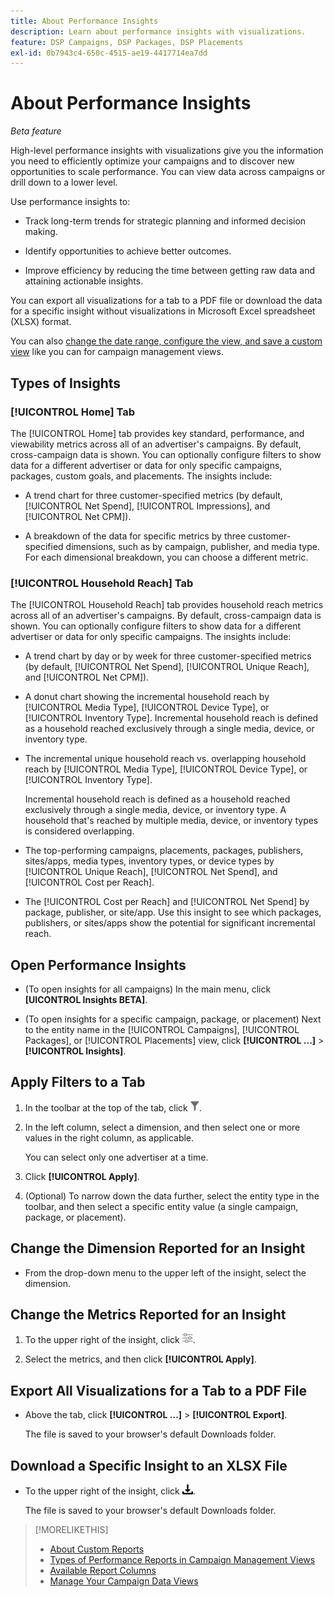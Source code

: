 ```yaml
---
title: About Performance Insights
description: Learn about performance insights with visualizations.
feature: DSP Campaigns, DSP Packages, DSP Placements
exl-id: 0b7943c4-650c-4515-ae19-4417714ea7dd
---
```

# About Performance Insights

*Beta feature*

<!-- Edit title and metadata as necessary -->

High-level performance insights with visualizations give you the information you need to efficiently optimize your campaigns and to discover new opportunities to scale performance. You can view data across campaigns or drill down to a lower level.

Use performance insights to:

* Track long-term trends for strategic planning and informed decision making.

* Identify opportunities to achieve better outcomes.

* Improve efficiency by reducing the time between getting raw data and attaining actionable insights.

You can export all visualizations for a tab to a PDF file or download the data for a specific insight without visualizations in Microsoft Excel spreadsheet (XLSX) format.

You can also [change the date range, configure the view, and save a custom view](/help/dsp/campaign-management/reports/campaign-data-views-manage.md) like you can for campaign management views.

## Types of Insights

### [!UICONTROL Home] Tab

The [!UICONTROL Home] tab provides key standard, performance, and viewability metrics across all of an advertiser's campaigns<!-- active only? -->. By default, cross-campaign data is shown. You can optionally configure filters to show data for a different advertiser or data for only specific campaigns<!-- active only? -->, packages<!-- active only? -->, custom goals, and placements<!-- active only? -->. The insights include:

* A trend chart for three customer-specified metrics (by default, [!UICONTROL Net Spend], [!UICONTROL Impressions], and [!UICONTROL Net CPM]).

* A breakdown of the data for specific metrics by three customer-specified dimensions, such as by campaign, publisher, and media type. For each dimensional breakdown, you can choose a different metric.

### [!UICONTROL Household Reach] Tab

The [!UICONTROL Household Reach] tab provides household reach metrics across all of an advertiser's campaigns<!-- active only? -->. By default, cross-campaign data is shown. You can optionally configure filters to show data for a different advertiser or data for only specific campaigns<!-- active only? -->. The insights include:

* A trend chart by day or by week for three customer-specified metrics (by default, [!UICONTROL Net Spend], [!UICONTROL Unique Reach], and [!UICONTROL Net CPM]).

* A donut chart showing the incremental household reach by [!UICONTROL Media Type], [!UICONTROL Device Type], or [!UICONTROL Inventory Type]. Incremental household reach is defined as a household reached exclusively through a single media, device, or inventory type.

* The incremental unique household reach vs. overlapping household reach by [!UICONTROL Media Type], [!UICONTROL Device Type], or [!UICONTROL Inventory Type].

  Incremental household reach is defined as a household reached exclusively through a single media, device, or inventory type. A household that's reached by multiple media, device, or inventory types is considered overlapping.
  
* The top-performing campaigns, placements, packages, publishers, sites/apps, media types, inventory types, or device types by [!UICONTROL Unique Reach], [!UICONTROL Net Spend], and [!UICONTROL Cost per Reach].

* The [!UICONTROL Cost per Reach] and [!UICONTROL Net Spend] by package, publisher, or site/app. Use this insight to see which packages, publishers, or sites/apps show the potential for significant incremental reach.

## Open Performance Insights

* (To open insights for all campaigns) In the main menu, click **[UICONTROL Insights BETA]**.

* (To open insights for a specific campaign, package, or placement) Next to the entity name in the [!UICONTROL Campaigns], [!UICONTROL Packages], or [!UICONTROL Placements] view, click **[!UICONTROL ...]** > **[!UICONTROL Insights]**.

## Apply Filters to a Tab

1. In the toolbar at the top of the tab,
click ![Filter button](/help/dsp/assets/filter.png).

1. In the left column, select a dimension, and then select one or more values in the right column, as applicable.

   You can select only one advertiser at a time.

1. Click **[!UICONTROL Apply]**.

1. (Optional) To narrow down the data further, select the entity type in the toolbar, and then select a specific entity value (a single campaign, package, or placement).

## Change the Dimension Reported for an Insight

* From the drop-down menu to the upper left of the insight, select the dimension.

## Change the Metrics Reported for an Insight

1. To the upper right of the insight, click ![Metric settings](/help/dsp/assets/metric-settings.png "Metric settings").

1. Select the metrics, and then click **[!UICONTROL Apply]**.

## Export All Visualizations for a Tab to a PDF File

* Above the tab, click **[!UICONTROL ...]** > **[!UICONTROL Export]**.

  The file is saved to your browser's default Downloads folder.

## Download a Specific Insight to an XLSX File

* To the upper right of the insight, click ![Download](/help/creative/assets/download.png "Download").

  The file is saved to your browser's default Downloads folder.

>[!MORELIKETHIS]
>
>* [About Custom Reports](/help/dsp/reports/report-about.md)
>* [Types of Performance Reports in Campaign Management Views](/help/dsp/campaign-management/reports/campaign-reports-about.md)
>* [Available Report Columns](/help/dsp/reports/report-columns.md)
>* [Manage Your Campaign Data Views](/help/dsp/campaign-management/reports/campaign-data-views-manage.md)
